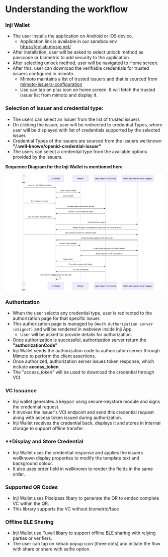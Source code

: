 # **Understanding the workflow**

### **Inji Wallet**

- The user installs the application on Android or iOS device.
  - Application link is available in our sandbox env https://collab.mosip.net/
- After installation, user will be asked to select unlock method as passcode or biometric to add security to the application
- After selecting unlock method, user will be navigated to Home screen.
- After this, user can download the verifiable credentials for trusted issuers configured in mimoto.
  - Mimoto maintains a list of trusted issuers and that is sourced from [mimoto-issuers-configuration](https://github.com/mosip/inji-config/blob/collab/mimoto-issuers-config.json)
  - Use can tap on plus icon on home screen. It will fetch the trusted issuer list from mimoto and display it.

### **Selection of Issuer and credential type:**

- The users can select an Issuer from the list of trusted issuers
- On clicking the issuer, user will be redirected to credential Types, where user will be displayed with list of credentials supported by the selected issuer.
- Credential Types of the issuers are sourced from the issuers wellknown **"/.well-known/openid-credential-issuer"**
- The users can select a credential type from the available options provided by the issuers.

**Sequence Diagram for the Inji Wallet is mentioned here**

![inji-wallet-sequence.png](InjiWalletSequence.png)

### **Authorization**

- When the user selects any credential type, user is redirected to the authorization page for that specific issuer.
- This authorization page is managed by `OAuth Authorization server (eSignet)` and will be rendered in webview inside Inji App.
  - User will be asked to provide details for authorization.
- Once authorization is successful, authorization server return the **"authorizationCode"**
- Inji Wallet sends the authorization code to authorization server through Mimoto to perform the client assertions.
- Once authorized, authorization server issues token response, which include **access_token**.
- The "access_token" will be used to download the credential through VCI.

### **VC Issuance**

- Inji wallet generates a keypair using secure-keystore module and signs the credential request.
- It invokes the issuer's VCI endpoint and send this credential request along with access token issued during authorization.
- Inji Wallet receives the credential back, displays it and stores in internal storage to support offline transfer.

### \*\*Display and Store Credential

- Inji Wallet uses the credential response and applies the issuers wellknown display properties to modify the template text and background colour.
- It also uses order field in wellknown to render the fields in the same order.

### **Supported QR Codes**

- Inji Wallet uses Pixelpass libary to generate the QR to emded complete VC within the QR.
- This library supports the VC without biometric/face

### **Offline BLE Sharing**

- Inji Wallet use Tuvali libary to support offline BLE sharing with relying parties or verifiers.
- The user can tap on kebab popup icon (three dots) and initiate the flow with share or share with selfie option.
